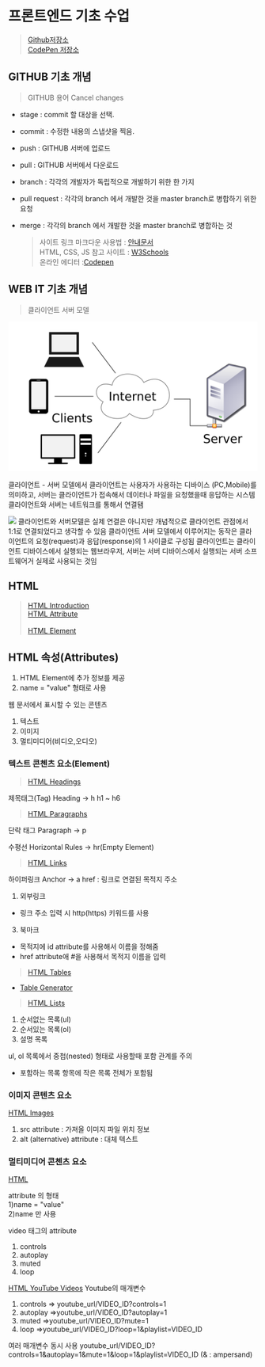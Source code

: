 # 프론트엔드 기초 수업 
> [Github저장소](https://github.com/ministori-yonsei/green_weekend_03)    
> [CodePen 저장소](https://codepen.io/ministori-yonsei)
## GITHUB 기초 개념 

  > GITHUB 용어 Cancel changes
- stage : commit 할 대상을 선택.
- commit : 수정한 내용의 스냅샷을 찍음.
- push : GITHUB 서버에 업로드
- pull : GITHUB 서버에서 다운로드 
- branch : 각각의 개발자가 독립적으로 개발하기 위한 한 가지 
- pull request : 각각의 branch 에서 개발한 것을 master branch로 병합하기 위한 요청   
- merge : 각각의 branch 에서 개발한 것을 master branch로 병합하는 것 


  > 사이트 링크
 마크다운 사용법 : [안내문서](https://github.com/baejihyeon/green_weekend_03/edit/main/README.md)<br/> 
 HTML, CSS, JS 참고 사이트 : [W3Schools](https://www.w3schools.com/css/default.asp)<br/>
 온라인 에디터 :[Codepen](https://codepen.io/trending)
 
 
 ## WEB IT 기초 개념 
 
 > 클라이언트 서버 모델 
 <img src = "https://github.com/baejihyeon/green_weekend_03/blob/main/dd.png" width = "648"/>
 
 클라이언트 - 서버 모델에서 클라이언트는 사용자가 사용하는 디바이스 (PC,Mobile)를 의미하고, 서버는 클라이언트가 접속해서 데이터나 파일을 요청했을때 응답하는 시스템 
클라이언트와 서버는 네트워크를 통해서 연결됌 

 <img src = "https://encrypted-tbn0.gstatic.com/images?q=tbn:ANd9GcTDI2xXw64XnKf7xamh-8-Lr6cZ3Dfo784JTA&usqp=CAU" width = "648"/>
 클라이언트와 서버모델은 실제 연결은 아니지만 개념적으로 클라이언트 관점에서 1:1로 연결되었다고 생각할 수 있음 
 클라이언트 서버 모델에서 이루어지는 동작은 클라이언트의 요청(request)과 응답(response)의 1 사이클로 구성됨 
 클라이언트는 클라이언트 디바이스에서 실행되는 웹브라우저, 서버는 서버 디바이스에서 실행되는 서버 소프트웨어거 실제로 사용되는 것임

## HTML 
> [HTML Introduction](https://www.w3schools.com/html/html_intro.asp)<br/>
> [HTML Attribute](https://www.w3schools.com/html/html_attributes.asp)<br/>   
> [HTML Element](https://www.w3schools.com/html/html_elements.asp)<br/>

## HTML 속성(Attributes)
   1) HTML Element에 추가 정보를 제공
   2) name = "value" 형태로 사용

 웹 문서에서 표시할 수 있는 콘텐츠 
   1) 텍스트
   2) 이미지
   3) 멀티미디어(비디오,오디오)
  
 
 
### 텍스트 콘첸츠 요소(Element) 


>[HTML Headings](https://www.w3schools.com/html/html_headings.asp)<br/>


제목태그(Tag)
Heading -> h 
h1 ~ h6

>[HTML Paragraphs](https://www.w3schools.com/html/html_paragraphs.asp)<br/>

단락 태그
Paragraph -> p

수평선 
Horizontal Rules -> hr(Empty Element)

>[HTML Links](https://www.w3schools.com/html/html_links.asp)


하이퍼링크
Anchor -> a
href : 링크로 연결된 목적지 주소 

1) 외부링크
 -  링크 주소 입력 시 http(https) 키워드를 사용

3) 북마크
 - 목적지에 id attribute를 사용해서 이름을 정해줌
 - href attribute애 #을 사용해서 목적지 이름을 입력

>[HTML Tables](https://www.w3schools.com/html/html_tables.asp)

 - [Table Generator](https://www.tablesgenerator.com/)

>[HTML Lists](https://www.w3schools.com/html/html_lists.asp)

1) 순서없는 목록(ul)
2) 순서있는 목록(ol)
3) 설명 목록

ul, ol 목록에서 중첩(nested) 형태로 사용할때 포함 관계를 주의
  - 포함하는 목록 항목에 작은 목록 전체가 포함됨

### 이미지 콘텐츠 요소 
[HTML Images](https://www.w3schools.com/html/html_images.asp)

1) src attribute :  가져올 이미지 파일 위치 정보
2) alt (alternative) attribute : 대체 텍스트 

### 멀티미디어 콘첸츠 요소 
[HTML](https://www.w3schools.com/html/html5_video.asp)

attribute 의 형태   
1)name = "value"     
2)name 만 사용    
  
video 태그의 attribute    
1) controls
2) autoplay
3) muted
4) loop 

[HTML YouTube Videos](https://www.w3schools.com/html/html_youtube.asp)
Youtube의 매개변수 
1) controls => youtube_url/VIDEO_ID?controls=1
2) autoplay =>youtube_url/VIDEO_ID?autoplay=1
3) muted =>youtube_url/VIDEO_ID?mute=1
4) loop =>youtube_url/VIDEO_ID?loop=1&playlist=VIDEO_ID

여러 매개변수 동시 사용 
youtube_url/VIDEO_ID?controls=1&autoplay=1&mute=1&loop=1&playlist=VIDEO_ID (& : ampersand)


